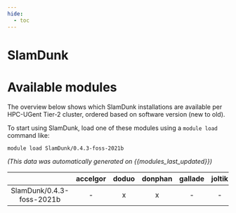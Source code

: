 ```yaml
---
hide:
  - toc
---
```


SlamDunk
========

# Available modules


The overview below shows which SlamDunk installations are available per HPC-UGent Tier-2 cluster, ordered based on software version (new to old).

To start using SlamDunk, load one of these modules using a `module load` command like:

```shell
module load SlamDunk/0.4.3-foss-2021b
```

*(This data was automatically generated on {{modules_last_updated}})*  

| |accelgor|doduo|donphan|gallade|joltik|shinx|
| :---: | :---: | :---: | :---: | :---: | :---: | :---: |
|SlamDunk/0.4.3-foss-2021b|-|x|x|-|-|-|
